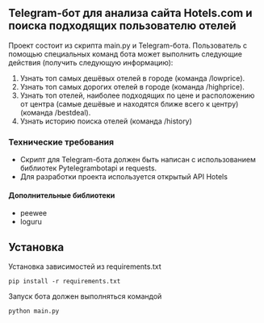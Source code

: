 ## Telegram-бот для анализа сайта Hotels.com и поиска подходящих пользователю отелей

Проект состоит из скрипта main.py и Telegram-бота.
Пользователь с помощью специальных команд бота может выполнить следующие
действия (получить следующую информацию):
1. Узнать топ самых дешёвых отелей в городе (команда /lowprice).
2. Узнать топ самых дорогих отелей в городе (команда /highprice).
3. Узнать топ отелей, наиболее подходящих по цене и расположению от центра
(самые дешёвые и находятся ближе всего к центру) (команда /bestdeal).
4. Узнать историю поиска отелей (команда /history)


### Технические требования

* Скрипт для Telegram-бота должен быть написан с использованием библиотек
Pytelegrambotapi и requests.
* Для разработки проекта используется открытый API Hotels

#### Дополнительные библиотеки

* peewee
* loguru


## Установка

Установка зависимостей из requirements.txt
```
pip install -r requirements.txt
```
Запуск бота должен выполняться командой
```
python main.py
```
